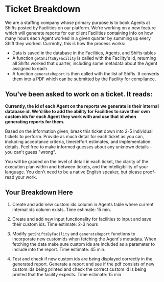 # Ticket Breakdown
We are a staffing company whose primary purpose is to book Agents at Shifts posted by Facilities on our platform. We're working on a new feature which will generate reports for our client Facilities containing info on how many hours each Agent worked in a given quarter by summing up every Shift they worked. Currently, this is how the process works:

- Data is saved in the database in the Facilities, Agents, and Shifts tables
- A function `getShiftsByFacility` is called with the Facility's id, returning all Shifts worked that quarter, including some metadata about the Agent assigned to each
- A function `generateReport` is then called with the list of Shifts. It converts them into a PDF which can be submitted by the Facility for compliance.

## You've been asked to work on a ticket. It reads:

**Currently, the id of each Agent on the reports we generate is their internal database id. We'd like to add the ability for Facilities to save their own custom ids for each Agent they work with and use that id when generating reports for them.**


Based on the information given, break this ticket down into 2-5 individual tickets to perform. Provide as much detail for each ticket as you can, including acceptance criteria, time/effort estimates, and implementation details. Feel free to make informed guesses about any unknown details - you can't guess "wrong".


You will be graded on the level of detail in each ticket, the clarity of the execution plan within and between tickets, and the intelligibility of your language. You don't need to be a native English speaker, but please proof-read your work.

## Your Breakdown Here

1. Create and add new custom ids column in Agents table where current internal ids column exists. 
Time estimate: 15 min.

2. Create and add new input functionality for facilities to input and save their custom ids. 
Time estimate: 2-3 hours 

3. Modify `getShiftsByFacility` and `generateReport` functions to incorporate new customids when fetching the Agent's metadata. 
When fetching the data make sure custom ids are included as a parameter to include into the report. 
Time estimate: 45 min.

4. Test and check if new custom ids are being displayed correctly in the generated report. Generate a report and see if the pdf consists of new custom ids being printed and check the correct custom id is being printed that the facility expects. 
Time estimate: 15 min
